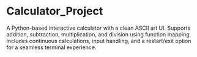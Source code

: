 # Calculator_Project
A Python-based interactive calculator with a clean ASCII art UI. Supports addition, subtraction, multiplication, and division using function mapping. Includes continuous calculations, input handling, and a restart/exit option for a seamless terminal experience.
